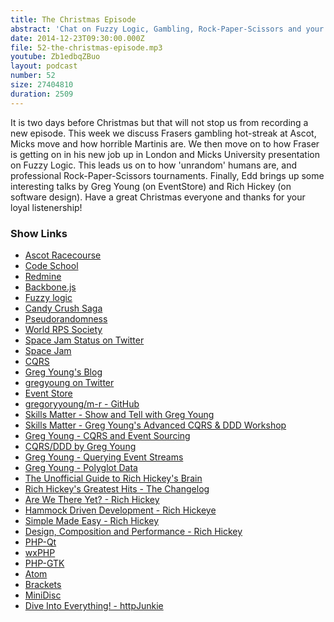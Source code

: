 ```yaml
---
title: The Christmas Episode
abstract: 'Chat on Fuzzy Logic, Gambling, Rock-Paper-Scissors and your great feedback'
date: 2014-12-23T09:30:00.000Z
file: 52-the-christmas-episode.mp3
youtube: Zb1edbqZBuo
layout: podcast
number: 52
size: 27404810
duration: 2509
---
```


It is two days before Christmas but that will not stop us from recording a new episode.
This week we discuss Frasers gambling hot-streak at Ascot, Micks move and how horrible Martinis are.
We then move on to how Fraser is getting on in his new job up in London and Micks University presentation on Fuzzy Logic.
This leads us on to how 'unrandom' humans are, and professional Rock-Paper-Scissors tournaments.
Finally, Edd brings up some interesting talks by Greg Young (on EventStore) and Rich Hickey (on software design).
Have a great Christmas everyone and thanks for your loyal listenership!

### Show Links

- [Ascot Racecourse](http://www.ascot.co.uk/)
- [Code School](https://www.codeschool.com/)
- [Redmine](http://www.redmine.org/)
- [Backbone.js](http://backbonejs.org/)
- [Fuzzy logic](http://en.wikipedia.org/wiki/Fuzzy_logic)
- [Candy Crush Saga](http://www.candycrushsaga.com/)
- [Pseudorandomness](http://en.wikipedia.org/wiki/Pseudorandomness)
- [World RPS Society](http://www.worldrps.com/)
- [Space Jam Status on Twitter](https://twitter.com/SpaceJamCheck)
- [Space Jam](http://www2.warnerbros.com/spacejam/movie/jam.htm)
- [CQRS](http://martinfowler.com/bliki/CQRS.html)
- [Greg Young's Blog](http://goodenoughsoftware.net/)
- [gregyoung on Twitter](https://twitter.com/gregyoung)
- [Event Store](http://geteventstore.com/)
- [gregoryyoung/m-r - GitHub](https://github.com/gregoryyoung/m-r)
- [Skills Matter - Show and Tell with Greg Young](https://skillsmatter.com/meetups/6930-show-and-tell-with-greg-young)
- [Skills Matter - Greg Young's Advanced CQRS & DDD Workshop](https://skillsmatter.com/courses/477-greg-youngs-advanced-cqrs-workshop)
- [Greg Young - CQRS and Event Sourcing](https://www.youtube.com/watch?v=JHGkaShoyNs)
- [CQRS/DDD by Greg Young](https://www.youtube.com/watch?v=KXqrBySgX-s)
- [Greg Young - Querying Event Streams](https://www.youtube.com/watch?v=DWhQggR13u8)
- [Greg Young - Polyglot Data](https://www.youtube.com/watch?v=GbM1ghLeweU)
- [The Unofficial Guide to Rich Hickey's Brain](http://www.flyingmachinestudios.com/programming/the-unofficial-guide-to-rich-hickeys-brain/)
- [Rich Hickey's Greatest Hits - The Changelog](http://thechangelog.com/rich-hickeys-greatest-hits/)
- [Are We There Yet? - Rich Hickey](http://www.infoq.com/presentations/Are-We-There-Yet-Rich-Hickey)
- [Hammock Driven Development - Rich Hickeye](https://www.youtube.com/watch?v=f84n5oFoZBc)
- [Simple Made Easy - Rich Hickey](http://www.infoq.com/presentations/Simple-Made-Easy)
- [Design, Composition and Performance - Rich Hickey](http://www.infoq.com/presentations/Design-Composition-Performance)
- [PHP-Qt](http://sourceforge.net/projects/php-qt/)
- [wxPHP](http://wxphp.org/)
- [PHP-GTK](http://gtk.php.net/)
- [Atom](https://github.com/atom)
- [Brackets](http://brackets.io/)
- [MiniDisc](http://en.wikipedia.org/wiki/MiniDisc)
- [Dive Into Everything! - httpJunkie](http://httpjunkie.com/2014/1091/dive-into-everything/)
